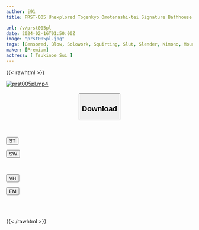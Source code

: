 ```yaml
---
author: j91
title: PRST-005 Unexplored Togenkyo Omotenashi-tei Signature Bathhouse Tsukinoe Sui

url: /v/prst005pl
date: 2024-02-16T01:50:00Z
image: "prst005pl.jpg"
tags: [Censored, Blow, Solowork, Squirting, Slut, Slender, Kimono, Mourning	]
maker: [Premium]
actress: [ Tsukinoe Sui ]
---
```



{{< rawhtml >}}

<div class="video" data-videoid="xM02dvjrDVskYQg">
    <a href="javascript:;">
        <img src="/v/prst005pl/prst005pl.jpg" width="WIDTH" height="HEIGHT" alt="prst005pl.mp4" loading="lazy">
    </a>
</div>

<script type="text/javascript" src="https://j91.asia/asset/on-demand-st.js"></script>

<br>
  <link rel="stylesheet" href="https://j91.asia/asset/bs5.css">
  
  <center>
  <button class="btn btn-primary" type="button" data-bs-toggle="collapse" data-bs-target=".multi-collapse" aria-expanded="false" aria-controls="multiCollapseExample1 multiCollapseExample2"><h2>Download</h2></button></center>
</p>
<div class="row">
  <div class="col">
    <div class="collapse multi-collapse" id="multiCollapseExample1">
      <div class="card card-body">
	      	      <br>
<div class="buttons">  
<p><a href="https://streamtape.to/v/xM02dvjrDVskYQg" target="_blank"><button class="btn-hover color-3"><i class="fa fa-download"></i> ST</button></a></p>
<p><a href="https://cdnwish.com/n5c7iiojqwsp" target="_blank"><button class="btn-hover color-2"><i class="fa fa-download"></i> SW</button></a></p></div>
    </div>
  </div>
</div>
  <div class="col">
    <div class="collapse multi-collapse" id="multiCollapseExample2">
      <div class="card card-body">
	      <br>
<div class="buttons">
<p><a href="javascript:;" target="_blank"><button class="btn-hover color-9"><i class="fa fa-download"></i> VH</button></a></p>
<p><a href="javascript:;"><button class="btn-hover color-8"><i class="fa fa-download"></i> FM</button></a></p></div>
<br><br>
      </div>
    </div>
  </div>
</div>

{{< /rawhtml >}}